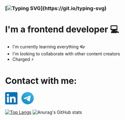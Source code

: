 ### [![Typing SVG](https://readme-typing-svg.herokuapp.com?color=D83A7C&size=36&lines=Hi+there%2C+I'am+Mher+%F0%9F%91%8B;Nice+to+meet+you.)](https://git.io/typing-svg)

# I'm a frontend developer 💻 

- I'm currently learning everything 👓
- I'm looking to collaborate with other content creators 
- Charged ⚡ 

# Contact with me:

[<img src="linkdin.png">](https://www.linkedin.com/in/mher-sargsyan-4b4284211/)
[<img src="telegram.png">](https://t.me/mher0730)


[![Top Langs](https://github-readme-stats.vercel.app/api/top-langs/?username=mher-s&theme=radical)](https://github.com/anuraghazra/github-readme-stats&count_private=true)
![Anurag's GitHub stats](https://github-readme-stats.vercel.app/api?username=mher-s&show_icons=true&theme=radical&count_private=true)
